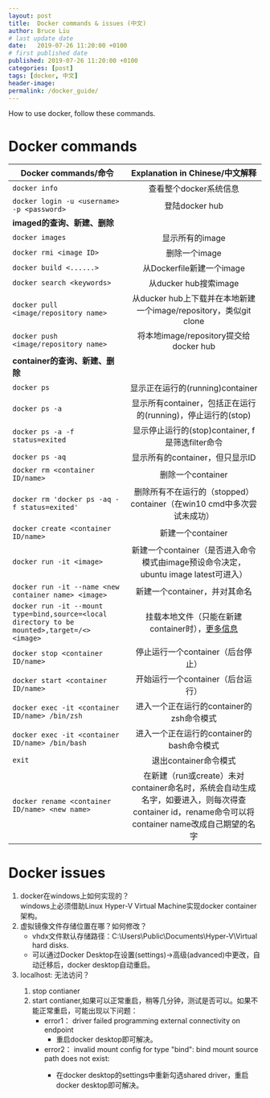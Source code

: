 ```yaml
---
layout: post
title:  Docker commands & issues (中文)
author: Bruce Liu
# last update date
date:   2019-07-26 11:20:00 +0100
# first published date
published: 2019-07-26 11:20:00 +0100
categories: [post]
tags: [docker, 中文]
header-image: 
permalink: /docker_guide/
---
```

How to use docker, follow these commands.
<!--the above is the excerpt-->
<!--more-->
<!--the following is the text-->

# Docker commands

| Docker commands/命令        | Explanation in Chinese/中文解释  |
| ----------------------------|:--------------------------------:|
| ```docker info```       | 查看整个docker系统信息			| 
| ```docker login -u <username> -p <password>``` 	| 登陆docker hub			| 
| <b>imaged的查询、新建、删除</b>  					||
| ```docker images```    			| 显示所有的image			| 
| ```docker rmi <image ID>``` | 删除一个image			| 
| ```docker build <......>``` | 从Dockerfile新建一个image			| 
| ```docker search <keywords>```	| 从ducker hub搜索image			| 
| ```docker pull <image/repository name>```    | 从ducker hub上下载并在本地新建一个image/repository，类似git clone			| 
| ```docker push <image/repository name>```    | 将本地image/repository提交给docker hub			| 
| <b>container的查询、新建、删除</b>  				 ||
| ```docker ps```         | 显示正在运行的(running)container		| 
| ```docker ps -a```      | 显示所有container，包括正在运行的(running)，停止运行的(stop)			| 
| ```docker ps -a -f status=exited```   | 显示停止运行的(stop)container, f是筛选filter命令		| 
| ```docker ps -aq```     | 显示所有的container，但只显示ID			| 
| ```docker rm <container ID/name>```       | 删除一个container			| 
| ```docker rm 'docker ps -aq -f status=exited'``` 	| 删除所有不在运行的（stopped）container（在win10 cmd中多次尝试未成功）			| 
| ```docker create <container ID/name>```   | 新建一个container			| 
| ```docker run -it <image>```     | 新建一个container（是否进入命令模式由image预设命令决定，ubuntu image latest可进入）			| 
| ```docker run -it --name <new container name> <image>```	|  新建一个container，并对其命名			| 
| ```docker run -it --mount type=bind,source=<local directory to be mounted>,target=/<> <image>``` 	| 挂载本地文件（只能在新建container时），[更多信息](https://docs.docker.com/storage/bind-mounts/)			| 
| ```docker stop <container ID/name>```     | 停止运行一个container（后台停止）			| 
| ```docker start <container ID/name>```    | 开始运行一个container（后台运行）			| 
| ```docker exec -it <container ID/name> /bin/zsh```    | 进入一个正在运行的container的zsh命令模式			| 
| ```docker exec -it <container ID/name> /bin/bash```   | 进入一个正在运行的container的bash命令模式			| 
| ```exit```      | 退出container命令模式			| 
| ```docker rename <container ID/name> <new name>``` 	| 在新建（run或create）未对container命名时，系统会自动生成名字，如要进入，则每次得查container id，rename命令可以将container name改成自己期望的名字			| 

# Docker issues
1. docker在windows上如何实现的？<br>
  windows上必须借助Linux Hyper-V Virtual Machine实现docker container架构。
1. 虚拟镜像文件存储位置在哪？如何修改？<br>
	- vhdx文件默认存储路径：C:\Users\Public\Documents\Hyper-V\Virtual hard disks.
	- 可以通过Docker Desktop在设置(settings)->高级(advanced)中更改，自动迁移后，docker desktop自动重启。
1. localhost:<your port> 无法访问？<br>
	1. stop contianer
	1. start contianer,如果可以正常重启，稍等几分钟，测试是否可以。如果不能正常重启，可能出现以下问题：
		- error1： driver failed programming external connectivity on endpoint
			- 重启docker desktop即可解决。
		- error2： invalid mount config for type "bind": bind mount source path does not exist: <some path>
			- 在docker desktop的settings中重新勾选shared driver，重启docker desktop即可解决。
